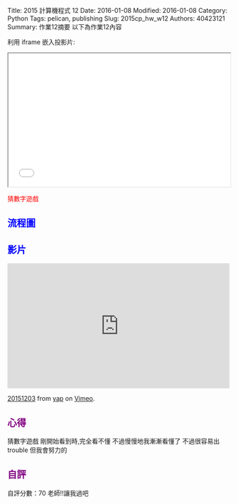 Title: 2015 計算機程式 12
Date: 2016-01-08
Modified: 2016-01-08
Category: Python
Tags: pelican, publishing
Slug: 2015cp_hw_w12
Authors: 40423121
Summary: 作業12摘要
以下為作業12內容

利用 iframe 嵌入投影片:

<iframe src="w12.html" width="500" height="300"></iframe>

<font color=red>猜數字遊戲</font>

                                        
                                                
                                                
<font color=blue>流程圖</font>
----------------------------------------------
<script src="https://www.gliffy.com/diagramEmbed.js" type="text/javascript"></script><script type="text/javascript">gliffy_did="9733113";embedGliffy();</script>
            
            
            
            
<font color=blue>影片</font>
---------------------------------------

<iframe src="https://player.vimeo.com/video/147733326" width="500" height="281" frameborder="0" webkitallowfullscreen mozallowfullscreen allowfullscreen></iframe> <p><a href="https://vimeo.com/147733326">20151203</a> from <a href="https://vimeo.com/user45104858">yap</a> on <a href="https://vimeo.com">Vimeo</a>.</p>
                
                
      
      
      
                
  <font color=purple>心得</font>
 ----------------------------------------------
 
 
 猜數字遊戲
 剛開始看到時,完全看不懂
 不過慢慢地我漸漸看懂了
 不過很容易出trouble
 但我會努力的
                        
                            
                            
 <font color=purple>自評</font>
----------------------------------------------
 
 
 自評分數：70
 <a>老師!!讓我過吧</a>
                                

 
 
 
 
 